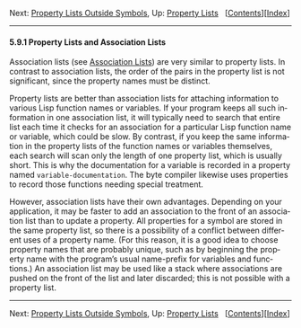 <!DOCTYPE html>
<!-- saved from url=(0080)https://www.gnu.org/software/emacs/manual/html_node/elisp/Plists-and-Alists.html -->
<html><!-- Created by GNU Texinfo 7.0.3, https://www.gnu.org/software/texinfo/ --><head><meta http-equiv="Content-Type" content="text/html; charset=UTF-8">

<title>Plists and Alists (GNU Emacs Lisp Reference Manual)</title>

<meta name="description" content="Plists and Alists (GNU Emacs Lisp Reference Manual)">
<meta name="keywords" content="Plists and Alists (GNU Emacs Lisp Reference Manual)">
<meta name="resource-type" content="document">
<meta name="distribution" content="global">
<meta name="Generator" content="makeinfo">
<meta name="viewport" content="width=device-width,initial-scale=1">

<link rev="made" href="mailto:bug-gnu-emacs@gnu.org">
<link rel="icon" type="image/png" href="https://www.gnu.org/graphics/gnu-head-mini.png">
<meta name="ICBM" content="42.256233,-71.006581">
<meta name="DC.title" content="gnu.org">
<style type="text/css">
@import url('/software/emacs/manual.css');
</style>
</head>

<body lang="en">
<div class="subsection-level-extent" id="Plists-and-Alists">
<div class="nav-panel">
<p>
Next: <a href="https://www.gnu.org/software/emacs/manual/html_node/elisp/Plist-Access.html" accesskey="n" rel="next">Property Lists Outside Symbols</a>, Up: <a href="https://www.gnu.org/software/emacs/manual/html_node/elisp/Property-Lists.html" accesskey="u" rel="up">Property Lists</a> &nbsp; [<a href="https://www.gnu.org/software/emacs/manual/html_node/elisp/index.html#SEC_Contents" title="Table of contents" rel="contents">Contents</a>][<a href="https://www.gnu.org/software/emacs/manual/html_node/elisp/Index.html" title="Index" rel="index">Index</a>]</p>
</div>
<hr>
<h4 class="subsection" id="Property-Lists-and-Association-Lists">5.9.1 Property Lists and Association Lists</h4>
<a class="index-entry-id" id="index-plist-vs_002e-alist"></a>
<a class="index-entry-id" id="index-alist-vs_002e-plist"></a>

<a class="index-entry-id" id="index-property-lists-vs-association-lists"></a>
<p>Association lists (see <a class="pxref" href="https://www.gnu.org/software/emacs/manual/html_node/elisp/Association-Lists.html">Association Lists</a>) are very similar to
property lists.  In contrast to association lists, the order of the
pairs in the property list is not significant, since the property
names must be distinct.
</p>
<p>Property lists are better than association lists for attaching
information to various Lisp function names or variables.  If your
program keeps all such information in one association list, it will
typically need to search that entire list each time it checks for an
association for a particular Lisp function name or variable, which
could be slow.  By contrast, if you keep the same information in the
property lists of the function names or variables themselves, each
search will scan only the length of one property list, which is
usually short.  This is why the documentation for a variable is
recorded in a property named <code class="code">variable-documentation</code>.  The byte
compiler likewise uses properties to record those functions needing
special treatment.
</p>
<p>However, association lists have their own advantages.  Depending on
your application, it may be faster to add an association to the front of
an association list than to update a property.  All properties for a
symbol are stored in the same property list, so there is a possibility
of a conflict between different uses of a property name.  (For this
reason, it is a good idea to choose property names that are probably
unique, such as by beginning the property name with the program’s usual
name-prefix for variables and functions.)  An association list may be
used like a stack where associations are pushed on the front of the list
and later discarded; this is not possible with a property list.
</p>
</div>
<hr>
<div class="nav-panel">
<p>
Next: <a href="https://www.gnu.org/software/emacs/manual/html_node/elisp/Plist-Access.html">Property Lists Outside Symbols</a>, Up: <a href="https://www.gnu.org/software/emacs/manual/html_node/elisp/Property-Lists.html">Property Lists</a> &nbsp; [<a href="https://www.gnu.org/software/emacs/manual/html_node/elisp/index.html#SEC_Contents" title="Table of contents" rel="contents">Contents</a>][<a href="https://www.gnu.org/software/emacs/manual/html_node/elisp/Index.html" title="Index" rel="index">Index</a>]</p>
</div>





</body></html>